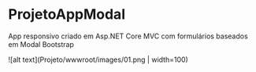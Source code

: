# ProjetoAppModal
App responsivo criado em Asp.NET Core MVC com formulários baseados em Modal Bootstrap

![alt text](Projeto/wwwroot/images/01.png | width=100)

